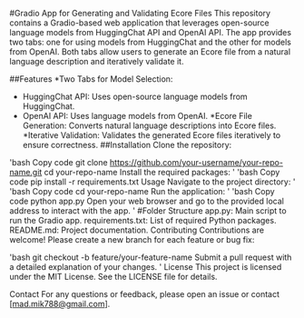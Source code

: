#Gradio App for Generating and Validating Ecore Files
This repository contains a Gradio-based web application that leverages open-source language models from HuggingChat API and OpenAI API. The app provides two tabs: one for using models from HuggingChat and the other for models from OpenAI. Both tabs allow users to generate an Ecore file from a natural language description and iteratively validate it.

##Features
*Two Tabs for Model Selection:
  * HuggingChat API: Uses open-source language models from HuggingChat.
  * OpenAI API: Uses language models from OpenAI.
*Ecore File Generation: Converts natural language descriptions into Ecore files.
*Iterative Validation: Validates the generated Ecore files iteratively to ensure correctness.
##Installation
Clone the repository:

'bash
Copy code
git clone https://github.com/your-username/your-repo-name.git
cd your-repo-name
Install the required packages:
'
'bash
Copy code
pip install -r requirements.txt
Usage
Navigate to the project directory:
'
'bash
Copy code
cd your-repo-name
Run the application:
'
'bash
Copy code
python app.py
Open your web browser and go to the provided local address to interact with the app.
'
#Folder Structure
app.py: Main script to run the Gradio app.
requirements.txt: List of required Python packages.
README.md: Project documentation.
Contributing
Contributions are welcome! Please create a new branch for each feature or bug fix:

'bash
git checkout -b feature/your-feature-name
Submit a pull request with a detailed explanation of your changes.
'
License
This project is licensed under the MIT License. See the LICENSE file for details.

Contact
For any questions or feedback, please open an issue or contact [mad.mik788@gmail.com].

